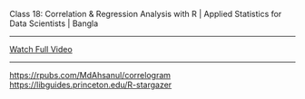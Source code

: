 Class 18: Correlation & Regression Analysis with R | Applied Statistics for Data Scientists | Bangla

---

[Watch Full Video](https://youtu.be/hN2Za-qZaPM)

---

https://rpubs.com/MdAhsanul/correlogram <br>
https://libguides.princeton.edu/R-stargazer
